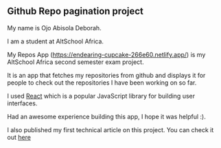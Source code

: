 ## Github Repo pagination project

My name is Ojo Abisola Deborah.

I am a student at AltSchool Africa.

My Repos App (https://endearing-cupcake-266e60.netlify.app/) is my AltSchool Africa second semester exam project.

It is an app that fetches my repositories from github and displays it for people to check out the repositories I have been working on so far.

I used [React](https://reactjs.org/) which is a popular JavaScript library for building user interfaces.

Had an awesome experience building this app, I hope it was helpful :).

I also published my first technical article on this project. You can check it out [here]( https://link.medium.com/T44UWLNVowb)
